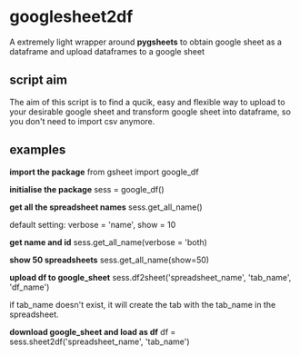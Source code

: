 # googlesheet2df
A extremely light wrapper around **pygsheets** to obtain google sheet as a dataframe and upload dataframes to a google sheet

## script aim
The aim of this script is to find a qucik, easy and flexible way to upload to your desirable google sheet and transform google sheet into dataframe, so you don't need to import csv anymore.

## examples

**import the package**
from gsheet import google_df
<br />

**initialise the package**
sess = google_df()
<br />

**get all the spreadsheet names**
sess.get_all_name()

default setting: verbose = 'name', show = 10


__get name and id__ 
sess.get_all_name(verbose = 'both)


__show 50 spreadsheets__ 
sess.get_all_name(show=50)

**upload df to google_sheet**
sess.df2sheet('spreadsheet_name', 'tab_name', 'df_name')

if tab_name doesn't exist, it will create the tab with the tab_name in the spreadsheet.


**download google_sheet and load as df**
df = sess.sheet2df('spreadsheet_name', 'tab_name')
